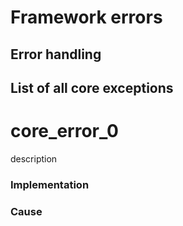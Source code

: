 Framework errors
====================

Error handling
--------------

List of all core exceptions
--------------

# core_error_0
description
### Implementation
### Cause
